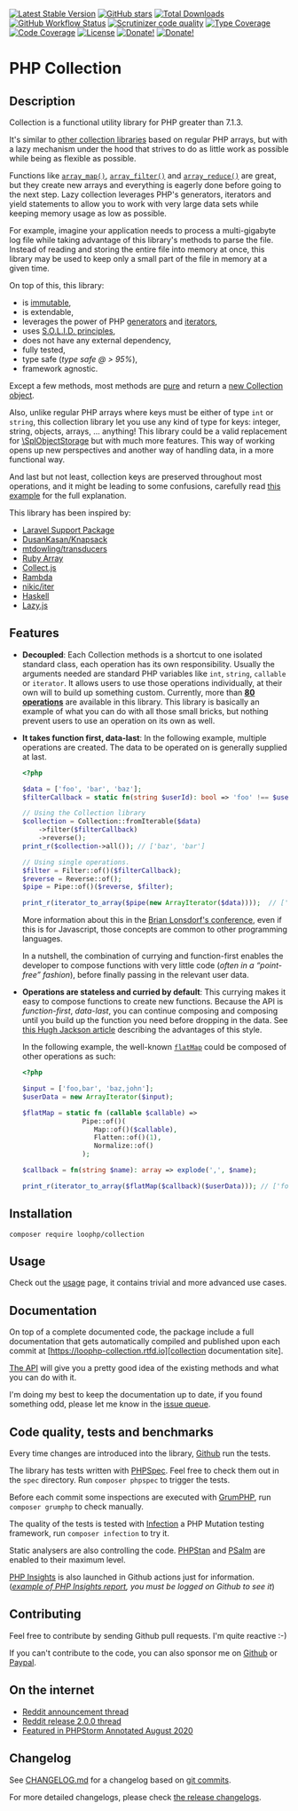 [![Latest Stable Version][latest stable version]][packagist collection]
 [![GitHub stars][github stars]][packagist collection]
 [![Total Downloads][total downloads]][packagist collection]
 [![GitHub Workflow Status][github workflow status]][collection actions]
 [![Scrutinizer code quality][code quality]][scrutinizer code quality]
 [![Type Coverage][type coverage]][sheperd type coverage]
 [![Code Coverage][code coverage]][scrutinizer code quality]
 [![License][license]][packagist collection]
 [![Donate!][donate github]][github sponsor]
 [![Donate!][donate paypal]][paypal sponsor]

# PHP Collection

## Description

Collection is a functional utility library for PHP greater than 7.1.3.

It's similar to [other collection libraries][Other collection libraries] based on regular PHP arrays,
but with a lazy mechanism under the hood that strives to do as little work as possible while being as flexible
as possible.

Functions like [`array_map()`][array_map function], [`array_filter()`][array_filter function] and
[`array_reduce()`][array_reduce function] are great, but they create new arrays and everything is eagerly done before
going to the next step.
Lazy collection leverages PHP's generators, iterators and yield statements to allow you to work with very large data
sets while keeping memory usage as low as possible.

For example, imagine your application needs to process a multi-gigabyte log file while taking advantage of this
library's methods to parse the file.
Instead of reading and storing the entire file into memory at once, this library may be used to keep only a small part
of the file in memory at a given time.

On top of this, this library:
 * is [immutable][immutable on wikipedia],
 * is extendable,
 * leverages the power of PHP [generators][php generators] and [iterators][php iterators],
 * uses [S.O.L.I.D. principles][solid on wikipedia],
 * does not have any external dependency,
 * fully tested,
 * type safe (_type safe @ > 95%_),
 * framework agnostic.

Except a few methods, most methods are [pure][pure function on wikipedia] and return a
[new Collection object][collection class].

Also, unlike regular PHP arrays where keys must be either of type `int` or `string`, this collection library let you use
any kind of type for keys: integer, string, objects, arrays, ... anything!
This library could be a valid replacement for [\SplObjectStorage][SplObjectStorage] but with much more features.
This way of working opens up new perspectives and another way of handling data, in a more functional way.

And last but not least, collection keys are preserved throughout most operations, and it might be leading to some
confusions, carefully read [this example][lazy collection example] for the full explanation.

This library has been inspired by:
* [Laravel Support Package][laravel support package]
* [DusanKasan/Knapsack][DusanKasan/Knapsack package]
* [mtdowling/transducers][mtdowling/transducers]
* [Ruby Array][ruby array]
* [Collect.js][collect.js]
* [Rambda][rambda]
* [nikic/iter][nikic/iter package]
* [Haskell][haskell]
* [Lazy.js][lazy.js]

## Features

* **Decoupled**: Each Collection methods is a shortcut to one isolated standard class,
    each operation has its own responsibility. Usually the arguments needed are
    standard PHP variables like `int`, `string`, `callable` or `iterator`.
    It allows users to use those operations individually, at their own will to build
    up something custom. Currently, more than [**80 operations**][collection api] are
    available in this library. This library is basically an example of what you can do with all
    those small bricks, but nothing prevent users to use an operation on its own as well.

* **It takes function first, data-last**: In the following example, multiple operations are created.
    The data to be operated on is generally supplied at last.

    ```php
    <?php

    $data = ['foo', 'bar', 'baz'];
    $filterCallback = static fn(string $userId): bool => 'foo' !== $userId;

    // Using the Collection library
    $collection = Collection::fromIterable($data)
        ->filter($filterCallback)
        ->reverse();
    print_r($collection->all()); // ['baz', 'bar']

    // Using single operations.
    $filter = Filter::of()($filterCallback);
    $reverse = Reverse::of();
    $pipe = Pipe::of()($reverse, $filter);

    print_r(iterator_to_array($pipe(new ArrayIterator($data))));  // ['baz', 'bar']
    ```

    More information about this in the [Brian Lonsdorf's conference][brian lonsdorf conference], even if
    this is for Javascript, those concepts are common to other programming languages.

    In a nutshell, the combination of currying and function-first enables the developer to compose
    functions with very little code (_often in a “point-free” fashion_), before finally passing in the
    relevant user data.

* **Operations are stateless and curried by default**: This currying makes it easy to
    compose functions to create new functions. Because the API is _function-first_, _data-last_, you can
    continue composing and composing until you build up the function you need before dropping in the data.
    See [this Hugh Jackson article][hugh jackson post] describing the advantages of this style.

    In the following example, the well-known [`flatMap`][flatmap] could be composed of other operations as such:

    ```php
    <?php

    $input = ['foo,bar', 'baz,john'];
    $userData = new ArrayIterator($input);

    $flatMap = static fn (callable $callable) =>
                   Pipe::of()(
                      Map::of()($callable),
                      Flatten::of()(1),
                      Normalize::of()
                   );

    $callback = fn(string $name): array => explode(',', $name);

    print_r(iterator_to_array($flatMap($callback)($userData))); // ['foo', 'bar', 'baz', 'john']
    ```

## Installation

```composer require loophp/collection```

## Usage

Check out the [usage][collection usage] page, it contains trivial and more advanced use cases.

## Documentation

On top of a complete documented code, the package include a full documentation that gets automatically compiled
and published upon each commit at [https://loophp-collection.rtfd.io][collection documentation site].

[The API][collection api] will give you a pretty good idea of the
existing methods and what you can do with it.

I'm doing my best to keep the documentation up to date, if you found something odd, please let me know in the [issue
queue][collection issue queue].

## Code quality, tests and benchmarks

Every time changes are introduced into the library, [Github][collection actions] run the
tests.

The library has tests written with [PHPSpec][phpspec].
Feel free to check them out in the `spec` directory. Run `composer phpspec` to trigger the tests.

Before each commit some inspections are executed with [GrumPHP][grumphp],
run `composer grumphp` to check manually.

The quality of the tests is tested with [Infection][infection] a PHP Mutation testing
framework,  run `composer infection` to try it.

Static analysers are also controlling the code. [PHPStan][phpstan] and
[PSalm][psalm] are enabled to their maximum level.

[PHP Insights][php insights] is also launched in Github actions just for
information. (_[example of PHP Insights report][php insights report], you must be logged on Github to see it_)

## Contributing

Feel free to contribute by sending Github pull requests. I'm quite reactive :-)

If you can't contribute to the code, you can also sponsor me on [Github][github sponsor] or [Paypal][paypal sponsor].

## On the internet
* [Reddit announcement thread][reddit announcement]
* [Reddit release 2.0.0 thread][reddit release 2.0.0]
* [Featured in PHPStorm Annotated August 2020][phpstorm annotated august 2020]

## Changelog

See [CHANGELOG.md][changelog-md] for a changelog based on [git commits][git-commits].

For more detailed changelogs, please check [the release changelogs][changelog-releases].

[packagist collection]: https://packagist.org/packages/loophp/collection
[latest stable version]: https://img.shields.io/packagist/v/loophp/collection.svg?style=flat-square
[github stars]: https://img.shields.io/github/stars/loophp/collection.svg?style=flat-square
[total downloads]: https://img.shields.io/packagist/dt/loophp/collection.svg?style=flat-square
[github workflow status]: https://img.shields.io/github/workflow/status/loophp/collection/Unit%20tests?style=flat-square
[code quality]: https://img.shields.io/scrutinizer/quality/g/loophp/collection/master.svg?style=flat-square
[scrutinizer code quality]: https://scrutinizer-ci.com/g/loophp/collection/?branch=master
[type coverage]: https://shepherd.dev/github/loophp/collection/coverage.svg
[sheperd type coverage]: https://shepherd.dev/github/loophp/collection
[code coverage]: https://img.shields.io/scrutinizer/coverage/g/loophp/collection/master.svg?style=flat-square
[license]: https://img.shields.io/packagist/l/loophp/collection.svg?style=flat-square
[donate github]: https://img.shields.io/badge/Sponsor-Github-brightgreen.svg?style=flat-square
[donate paypal]: https://img.shields.io/badge/Sponsor-Paypal-brightgreen.svg?style=flat-square
[Other collection libraries]: https://packagist.org/?query=collection
[immutable on wikipedia]: https://en.wikipedia.org/wiki/Immutable_object
[php generators]: https://www.php.net/manual/en/class.generator.php
[php iterators]: https://www.php.net/manual/en/class.iterator.php
[solid on wikipedia]: https://en.wikipedia.org/wiki/SOLID
[pure function on wikipedia]: https://en.wikipedia.org/wiki/Pure_function
[collection class]: https://github.com/loophp/collection/blob/master/src/Collection.php
[array_map function]: https://www.php.net/array-map
[array_filter function]: https://www.php.net/array-filter
[array_reduce function]: https://www.php.net/array-reduce
[SplObjectStorage]: https://www.php.net/manual/en/class.splobjectstorage.php
[lazy collection example]: https://loophp-collection.readthedocs.io/en/latest/pages/usage.html#manipulate-keys-and-values
[laravel support package]: https://github.com/illuminate/support
[DusanKasan/Knapsack package]: https://github.com/DusanKasan/Knapsack
[mtdowling/transducers]: https://github.com/mtdowling/transducers.php
[ruby array]: https://ruby-doc.org/core-2.7.0/Array.html
[collect.js]: https://collect.js.org/
[nikic/iter package]: https://github.com/nikic/iter
[lazy.js]: http://danieltao.com/lazy.js/
[collection documentation site]: https://loophp-collection.rtfd.io
[collection api]: https://loophp-collection.readthedocs.io/en/latest/pages/api.html
[collection usage]: https://loophp-collection.readthedocs.io/en/latest/pages/usage.html
[collection examples]: https://loophp-collection.readthedocs.io/en/latest/pages/examples.html
[collection issue queue]: https://github.com/loophp/collection/issues
[collection actions]: https://github.com/loophp/collection/actions
[phpspec]: http://www.phpspec.net/
[grumphp]: https://github.com/phpro/grumphp
[infection]: https://github.com/infection/infection
[phpstan]: https://github.com/phpstan/phpstan
[psalm]: https://github.com/vimeo/psalm
[php insights]: https://packagist.org/packages/nunomaduro/phpinsights
[php insights report]: https://github.com/loophp/collection/runs/818917887?check_suite_focus=true#step:11:221
[github sponsor]: https://github.com/sponsors/drupol
[paypal sponsor]: https://www.paypal.me/drupol
[reddit announcement]: https://www.reddit.com/r/PHP/comments/csxw23/a_stateless_and_modular_collection_class/
[reddit release 2.0.0]: https://www.reddit.com/r/PHP/comments/i2u2le/release_of_version_200_of_loophpcollection/
[phpstorm annotated august 2020]: https://blog.jetbrains.com/phpstorm/2020/08/php-annotated-august-2020/
[changelog-md]: https://github.com/loophp/collection/blob/master/CHANGELOG.md
[git-commits]: https://github.com/loophp/collection/commits/master
[changelog-releases]: https://github.com/loophp/collection/releases
[haskell]: https://www.haskell.org/
[brian lonsdorf conference]: https://www.youtube.com/watch?v=m3svKOdZijA
[hugh jackson post]: http://hughfdjackson.com/javascript/why-curry-helps/
[rambda]: https://ramdajs.com/
[flatmap]: https://developer.mozilla.org/en-US/docs/Web/JavaScript/Reference/Global_Objects/Array/flatMap